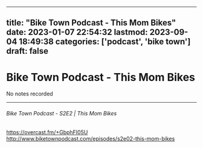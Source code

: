 
---
title: "Bike Town Podcast - This Mom Bikes"
date: 2023-01-07 22:54:32
lastmod: 2023-09-04 18:49:38
categories: ['podcast', 'bike town']
draft: false
---


# Bike Town Podcast - This Mom Bikes

No notes recorded

- - -
###### Bike Town Podcast - S2E2 | This Mom Bikes

https://overcast.fm/+GbphFI05U  
http://www.biketownpodcast.com/episodes/s2e02-this-mom-bikes

<!-- #public #podcast #bike town# -->

<!-- {BearID:DB6E8418-6D73-4FE4-8955-E28FC0EC4BEB-28016-00002D97D56F1538} -->
